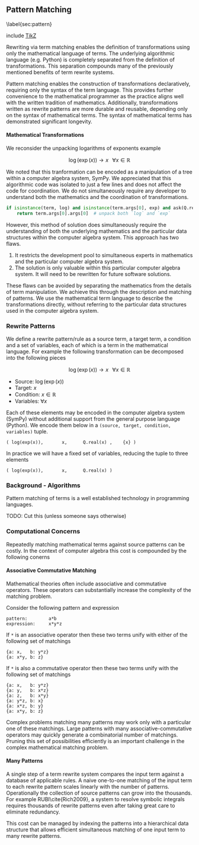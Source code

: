Pattern Matching
----------------

\label{sec:pattern}

include [TikZ](tikz_pattern.md)

Rewriting via term matching enables the definition of transformations using only the mathematical language of terms.  The underlying algorithmic language (e.g. Python) is completely separated from the definition of transformations.  This separation compounds many of the previously mentioned benefits of term rewrite systems.

Pattern matching enables the construction of transformations declaratively, requiring only the syntax of the term language.  This provides further convenience to the mathematical programmer as the practice aligns well with the written tradition of mathematics.  Additionally, transformations written as rewrite patterns are more durable and reusable, depending only on the syntax of mathematical terms.  The syntax of mathematical terms has demonstrated significant longevity.

#### Mathematical Transformations

We reconsider the unpacking logarithms of exponents example 

$$\log(\exp(x)) \rightarrow x \;\;\; \forall x \in \mathbb{R} $$

We noted that this tranformation can be encoded as a manipulation of a tree within a computer algebra system, SymPy.  We appreciated that this algorithmic code was isolated to just a few lines and does not affect the code for coordination.  We do not simultaneously require any developer to understand both the mathematics and the coordination of transformations.

~~~~~~~~~~Python
if isinstance(term, log) and isinstance(term.args[0], exp) and ask(Q.real(x)):
    return term.args[0].args[0]  # unpack both `log` and `exp`
~~~~~~~~~~

However, this method of solution does simultaneously require the understanding of both the underlying mathematics and the particular data structures within the computer algebra system.  This approach has two flaws.

1.  It restricts the development pool to simultaneous experts in mathematics and the particular computer algebra system.
2.  The solution is only valuable within this particular computer algebra system.  It will need to be rewritten for future software solutions.

These flaws can be avoided by separating the mathematics from the details of term manipulation.  We achieve this through the description and matching of patterns.  We use the mathematical term language to describe the transformations directly, without referring to the particular data structures used in the computer algebra system.


### Rewrite Patterns

We define a rewrite pattern/rule as a source term, a target term, a condition and a set of variables, each of which is a term in the mathematical language.  For example the following transformation can be decomposed into the following pieces

$$\log(\exp(x)) \rightarrow x \;\;\; \forall x \in \mathbb{R}$$

*   Source:  $\log(\exp(x))$
*   Target:  $x$
*   Condition:  $x \in \mathbb{R}$
*   Variables: $\forall x$

Each of these elements may be encoded in the computer algebra system (SymPy) without additional support from the general purpose language (Python).  We encode them below in a `(source, target, condition, variables)` tuple. 

    ( log(exp(x)),       x,      Q.real(x) ,    {x} )

In practice we will have a fixed set of variables, reducing the tuple to three elements

    ( log(exp(x)),       x,      Q.real(x) )

### Background - Algorithms

Pattern matching of terms is a well established technology in programming languages.

TODO: Cut this (unless someone says otherwise)


### Computational Concerns

Repeatedly matching mathematical terms against source patterns can be costly.  In the context of computer algebra this cost is compounded by the following conerns

#### Associative Commutative Matching

Mathematical theories often include associative and commutative operators.  These operators can substantially increase the complexity of the matching problem. 

Consider the following pattern and expression

    pattern:        a*b
    expression:     x*y*z

If `*` is an associative operator then these two terms unify with either of the following set of matchings

    {a: x,   b: y*z}
    {a: x*y, b: z}

If `*` is also a commutative operator then these two terms unify with the following set of matchings

    {a: x,   b: y*z}
    {a: y,   b: x*z}
    {a: z,   b: x*y}
    {a: y*z, b: x}
    {a: x*z, b: y}
    {a: x*y, b: z}

Complex problems matching many patterns may work only with a particular one of these matchings.  Large patterns with many associative-commutative operators may quickly generate a combinatorial number of matchings.  Pruning this set of possibilities efficiently is an important challenge in the complex mathematical matching problem.


#### Many Patterns

A single step of a term rewrite system compares the input term against a database of applicable rules.  A naive one-to-one matching of the input term to each rewrite pattern scales linearly with the number of patterns.  Operationally the collection of source patterns can grow into the thousands.  For example RUBI\cite{Rich2009}, a system to resolve symbolic integrals requires thousands of rewrite patterns even after taking great care to eliminate redundancy.

This cost can be managed by indexing the patterns into a hierarchical data structure that allows efficient simultaneous matching of one input term to many rewrite patterns.

